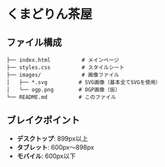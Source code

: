 # くまどりん茶屋

## ファイル構成

```
├── index.html          # メインページ
├── styles.css          # スタイルシート
├── images/             # 画像ファイル
│   ├── *.svg          # SVG画像（基本全てSVGを使用）
│   └── ogp.png        # OGP画像（仮）
└── README.md          # このファイル
```

## ブレイクポイント
- **デスクトップ**: 899px以上
- **タブレット**: 600px〜898px  
- **モバイル**: 600px以下